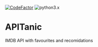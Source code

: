 [![CodeFactor](https://www.codefactor.io/repository/github/aagavin/apitanic/badge)](https://www.codefactor.io/repository/github/aagavin/apitanic) ![python3.x](https://img.shields.io/badge/python-3.x-brightgreen.svg)


# APITanic
IMDB API with favourites and recomidations
